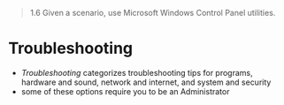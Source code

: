 > 1.6 Given a scenario, use Microsoft Windows Control Panel utilities.

# Troubleshooting

- *Troubleshooting* categorizes troubleshooting tips for programs, hardware and sound, network and internet, and system and security
- some of these options require you to be an Administrator